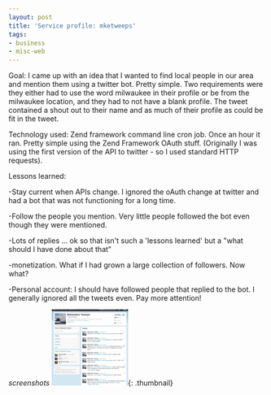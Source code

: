 ```yaml
---
layout: post
title: 'Service profile: mketweeps'
tags:
- business
- misc-web
---
```

Goal: I came up with an idea that I wanted to find local people in our area and mention them using a twitter bot.  Pretty simple.  Two requirements were they either had to use the word milwaukee in their profile or be from the milwaukee location, and they had to not have a blank profile.  The tweet contained a shout out to their name and as much of their profile as could be fit in the tweet.

Technology used:
Zend framework command line cron job.  Once an hour it ran.  Pretty simple using the Zend Framework OAuth stuff.  (Originally I was using the first version of the API to twitter - so I used standard HTTP requests).  

Lessons learned:

-Stay current when APIs change. I ignored the oAuth change at twitter and had a bot that was not functioning for a long time.

-Follow the people you mention.  Very little people followed the bot even though they were mentioned.

-Lots of replies ... ok so that isn't such a 'lessons learned' but a "what should I have done about that"

-monetization.  What if I had grown a large collection of followers. Now what?

-Personal account: I should have followed people that replied to the bot.  I generally ignored all the tweets even.  Pay more attention!

_screenshots_
[![](/uploads/2012/Screenshot-at-2012-03-18-203832-150x150.png)](/uploads/2012/Screenshot-at-2012-03-18-203832.png){: .thumbnail}
